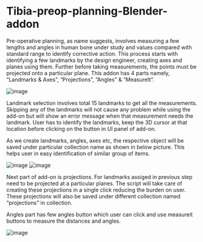 # Tibia-preop-planning-Blender-addon
Pre-operative planning, as name suggests, involves measuring a few lengths and angles in human bone under study and values compared with standard range to identify corrective action. This process starts with identifying a few landmarks by the design engineer, creating axes and planes using them. Further before taking measurements, the points must be projected onto a particular plane.  This addon has 4 parts namely, “Landmarks & Axes”, “Projections”, “Angles” & “MeasureIt”. 

![image](https://user-images.githubusercontent.com/61643913/119354764-13651100-bcc2-11eb-8e7f-96b8bc86825f.png)

Landmark selection involves total 15 landmarks to get all the measurements. Skipping any of the landmarks will not cause any problem while using the add-on but will show an error message when that measurement needs the landmark. User has to identify the landmarks, keep the 3D cursor at that location before clicking on the button in UI panel of add-on. 

As we create landmarks, angles, axes etc, the respective object will be saved under particular collection name as shown in below picture. This helps user in easy identification of similar group of items. 

![image](https://user-images.githubusercontent.com/61643913/119354840-27a90e00-bcc2-11eb-914b-3f6327848c28.png)  ![image](https://user-images.githubusercontent.com/61643913/119354856-2d065880-bcc2-11eb-8be0-85c83f179f4c.png)

Next part of add-on is projections. For landmarks assiged in previous step need to be projected at a particular planes. The script will take care of creating these projections in a single click reducing the burden on user. These projections will also be saved under different collection named “projections” in collection. 

Angles part has few angles button which user can click and use measureit buttons to measure the distances and angles. 

![image](https://user-images.githubusercontent.com/61643913/119354917-3e4f6500-bcc2-11eb-9f31-95f3a3cba517.png)

